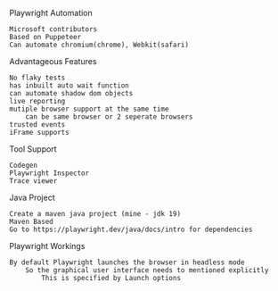 Playwright Automation

    Microsoft contributors
    Based on Puppeteer
    Can automate chromium(chrome), Webkit(safari)
    
Advantageous Features

    No flaky tests
    has inbuilt auto wait function
    can automate shadow dom objects
    live reporting
    mutiple browser support at the same time
        can be same browser or 2 seperate browsers
    trusted events
    iFrame supports
    
Tool Support

    Codegen
    Playwright Inspector
    Trace viewer
    
Java Project

    Create a maven java project (mine - jdk 19)
    Maven Based
    Go to https://playwright.dev/java/docs/intro for dependencies

Playwright Workings

    By default Playwright launches the browser in headless mode
        So the graphical user interface needs to mentioned explicitly
            This is specified by Launch options
    
